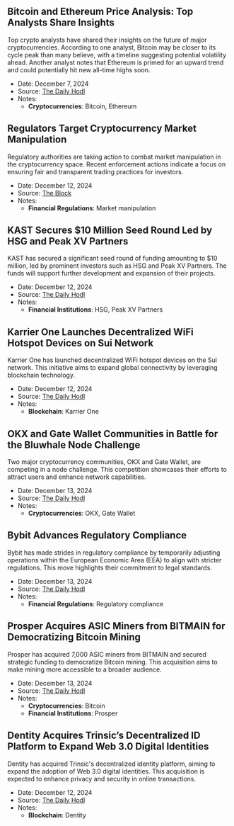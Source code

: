 ## Bitcoin and Ethereum Price Analysis: Top Analysts Share Insights

Top crypto analysts have shared their insights on the future of major cryptocurrencies. According to one analyst, Bitcoin may be closer to its cycle peak than many believe, with a timeline suggesting potential volatility ahead. Another analyst notes that Ethereum is primed for an upward trend and could potentially hit new all-time highs soon.

- Date: December 7, 2024
- Source: [The Daily Hodl](https://www.theDailyHodl.com)
- Notes:
    - **Cryptocurrencies**: Bitcoin, Ethereum

## Regulators Target Cryptocurrency Market Manipulation

Regulatory authorities are taking action to combat market manipulation in the cryptocurrency space. Recent enforcement actions indicate a focus on ensuring fair and transparent trading practices for investors.

- Date: December 12, 2024
- Source: [The Block](https://www.theblock.co)
- Notes:
    - **Financial Regulations**: Market manipulation

## KAST Secures $10 Million Seed Round Led by HSG and Peak XV Partners

KAST has secured a significant seed round of funding amounting to $10 million, led by prominent investors such as HSG and Peak XV Partners. The funds will support further development and expansion of their projects.

- Date: December 12, 2024
- Source: [The Daily Hodl](https://www.theDailyHodl.com)
- Notes:
    - **Financial Institutions**: HSG, Peak XV Partners

## Karrier One Launches Decentralized WiFi Hotspot Devices on Sui Network

Karrier One has launched decentralized WiFi hotspot devices on the Sui network. This initiative aims to expand global connectivity by leveraging blockchain technology.

- Date: December 12, 2024
- Source: [The Daily Hodl](https://www.theDailyHodl.com)
- Notes:
    - **Blockchain**: Karrier One

## OKX and Gate Wallet Communities in Battle for the Bluwhale Node Challenge

Two major cryptocurrency communities, OKX and Gate Wallet, are competing in a node challenge. This competition showcases their efforts to attract users and enhance network capabilities.

- Date: December 13, 2024
- Source: [The Daily Hodl](https://www.theDailyHodl.com)
- Notes:
    - **Cryptocurrencies**: OKX, Gate Wallet

## Bybit Advances Regulatory Compliance

Bybit has made strides in regulatory compliance by temporarily adjusting operations within the European Economic Area (EEA) to align with stricter regulations. This move highlights their commitment to legal standards.

- Date: December 13, 2024
- Source: [The Daily Hodl](https://www.theDailyHodl.com)
- Notes:
    - **Financial Regulations**: Regulatory compliance

## Prosper Acquires ASIC Miners from BITMAIN for Democratizing Bitcoin Mining

Prosper has acquired 7,000 ASIC miners from BITMAIN and secured strategic funding to democratize Bitcoin mining. This acquisition aims to make mining more accessible to a broader audience.

- Date: December 13, 2024
- Source: [The Daily Hodl](https://www.theDailyHodl.com)
- Notes:
    - **Cryptocurrencies**: Bitcoin
    - **Financial Institutions**: Prosper

## Dentity Acquires Trinsic’s Decentralized ID Platform to Expand Web 3.0 Digital Identities

Dentity has acquired Trinsic's decentralized identity platform, aiming to expand the adoption of Web 3.0 digital identities. This acquisition is expected to enhance privacy and security in online transactions.

- Date: December 12, 2024
- Source: [The Daily Hodl](https://www.theDailyHodl.com)
- Notes:
    - **Blockchain**: Dentity